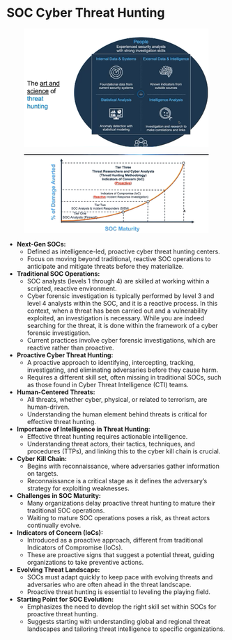 # SOC Cyber Threat Hunting

<figure><img src="../.gitbook/assets/image (28).png" alt=""><figcaption></figcaption></figure>

<figure><img src="../.gitbook/assets/image (29).png" alt=""><figcaption></figcaption></figure>

* **Next-Gen SOCs:**
  * Defined as intelligence-led, proactive cyber threat hunting centers.
  * Focus on moving beyond traditional, reactive SOC operations to anticipate and mitigate threats before they materialize.
* **Traditional SOC Operations:**
  * SOC analysts (levels 1 through 4) are skilled at working within a scripted, reactive environment.
  * Cyber forensic investigation is typically performed by level 3 and level 4 analysts within the SOC, and it is a reactive process. In this context, when a threat has been carried out and a vulnerability exploited, an investigation is necessary. While you are indeed searching for the threat, it is done within the framework of a cyber forensic investigation.
  * Current practices involve cyber forensic investigations, which are reactive rather than proactive.
* **Proactive Cyber Threat Hunting:**
  * A proactive approach to identifying, intercepting, tracking, investigating, and eliminating adversaries before they cause harm.
  * Requires a different skill set, often missing in traditional SOCs, such as those found in Cyber Threat Intelligence (CTI) teams.
* **Human-Centered Threats:**
  * All threats, whether cyber, physical, or related to terrorism, are human-driven.
  * Understanding the human element behind threats is critical for effective threat hunting.
* **Importance of Intelligence in Threat Hunting:**
  * Effective threat hunting requires actionable intelligence.
  * Understanding threat actors, their tactics, techniques, and procedures (TTPs), and linking this to the cyber kill chain is crucial.
* **Cyber Kill Chain:**
  * Begins with reconnaissance, where adversaries gather information on targets.
  * Reconnaissance is a critical stage as it defines the adversary’s strategy for exploiting weaknesses.
* **Challenges in SOC Maturity:**
  * Many organizations delay proactive threat hunting to mature their traditional SOC operations.
  * Waiting to mature SOC operations poses a risk, as threat actors continually evolve.
* **Indicators of Concern (IoCs):**
  * Introduced as a proactive approach, different from traditional Indicators of Compromise (IoCs).
  * These are proactive signs that suggest a potential threat, guiding organizations to take preventive actions.
* **Evolving Threat Landscape:**
  * SOCs must adapt quickly to keep pace with evolving threats and adversaries who are often ahead in the threat landscape.
  * Proactive threat hunting is essential to leveling the playing field.
* **Starting Point for SOC Evolution:**
  * Emphasizes the need to develop the right skill set within SOCs for proactive threat hunting.
  * Suggests starting with understanding global and regional threat landscapes and tailoring threat intelligence to specific organizations.
